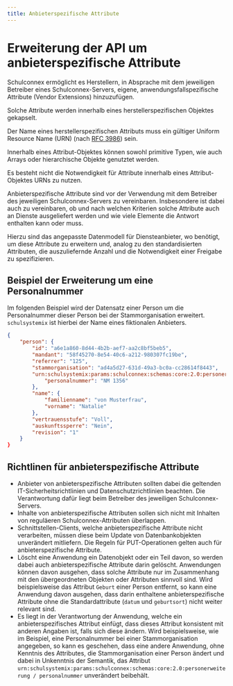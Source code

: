 ```yaml
---
title: Anbieterspezifische Attribute
---
```


# Erweiterung der API um anbieterspezifische Attribute

Schulconnex ermöglicht es Herstellern, in Absprache mit dem jeweiligen Betreiber eines Schulconnex-Servers, eigene, anwendungsfallspezifische Attribute (Vendor Extensions) hinzuzufügen.

Solche Attribute werden innerhalb eines herstellerspezifischen Objektes gekapselt.

Der Name eines herstellerspezifischen Attributs muss ein gültiger Uniform Resource Name (URN) (nach [RFC 3986][1]) sein.

[1]: https://datatracker.ietf.org/doc/html/rfc3986

Innerhalb eines Attribut-Objektes können sowohl primitive Typen, wie auch Arrays oder hierarchische Objekte genutztet werden.

Es besteht nicht die Notwendigkeit für Attribute innerhalb eines Attribut-Objektes URNs zu nutzen.

Anbieterspezifische Attribute sind vor der Verwendung mit dem Betreiber des jeweiligen Schulconnex-Servers zu vereinbaren. Insbesondere ist dabei auch zu vereinbaren, ob und nach welchen Kriterien solche Attribute auch an Dienste ausgeliefert werden und wie viele Elemente die Antwort enthalten kann oder muss.

Hierzu sind das angepasste Datenmodell für Diensteanbieter, wo benötigt, um diese Attribute zu erweitern und, analog zu den standardisierten Attributen, die auszuliefernde Anzahl und die Notwendigkeit einer Freigabe zu spezifizieren.

## Beispiel der Erweiterung um eine Personalnummer

Im folgenden Beispiel wird der Datensatz einer Person um die Personalnummer dieser Person bei der Stammorganisation erweitert.
`schulsystemix` ist hierbei der Name eines fiktionalen Anbieters.

```json
{
    "person": {
        "id": "a6e1a860-8d44-4b2b-aef7-aa2c8bf5beb5",
        "mandant": "58f45270-8e54-40c6-a212-980307fc19be",
        "referrer": "125",
        "stammorganisation": "ad4a5d27-631d-49a3-bc0a-cc28614f8443",
        "urn:schulsystemix:params:schulconnex:schemas:core:2.0:personerweiterung" {
            "personalnummer": "NM 1356"
        },
        "name": {
            "familienname": "von Musterfrau",
            "vorname": "Natalie"
        },
        "vertrauensstufe": "Voll",
        "auskunftssperre": "Nein",
        "revision": "1"
    }
}
```

## Richtlinen für anbieterspezifische Attribute

* Anbieter von anbieterspezifische Attributen sollten dabei die geltenden IT-Sicherheitsrichtlinien und Datenschutzrichtlinien beachten. Die Verantwortung dafür liegt beim Betreiber des jeweiligen Schulconnex-Servers. 
* Inhalte von anbieterspezifische Attributen sollen sich nicht mit Inhalten von reguläeren Schulconnex-Attributen überlappen.
* Schnittstellen-Clients, welche anbieterspezifische Attribute nicht verarbeiten, müssen diese beim Update von Datenbankobjekten unverändert mitliefern. Die Regeln für PUT-Operationen gelten auch für anbieterspezifische Attribute.
* Löscht eine Anwendung ein Datenobjekt oder ein Teil davon, so werden dabei auch anbieterspezifische Attribute darin gelöscht. Anwendungen können davon ausgehen, dass solche Attribute nur im Zusammenhang mit den übergeordneten Objekten oder Attributen sinnvoll sind. Wird beispielsweise das Attribut `Geburt` einer Person entfernt, so kann eine Anwendung davon ausgehen, dass darin enthaltene anbieterspezifische Attribute ohne die Standardattribute (`datum` und `geburtsort`) nicht weiter relevant sind.
* Es liegt in der Verantwortung der Anwendung, welche ein anbieterspezifisches Attribut einfügt, dass dieses Attribut konsistent mit anderen Angaben ist, falls sich diese ändern. Wird beispielsweise, wie im Beispiel, eine Personalnummer bei einer Stammorganisation angegeben, so kann es geschehen, dass eine andere Anwendung, ohne Kenntnis des Attributes, die Stammorganisation einer Person ändert und dabei in Unkenntnis der Semantik, das Attribut `urn:schulsystemix:params:schulconnex:schemas:core:2.0:personerweiterung / personalnummer` unverändert beibehält.
